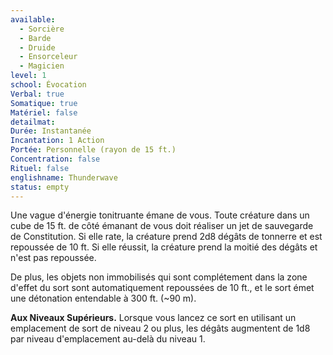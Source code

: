 ```yaml
---
available:
  - Sorcière
  - Barde
  - Druide
  - Ensorceleur
  - Magicien
level: 1
school: Évocation
Verbal: true
Somatique: true
Matériel: false
detailmat:
Durée: Instantanée
Incantation: 1 Action
Portée: Personnelle (rayon de 15 ft.)
Concentration: false
Rituel: false
englishname: Thunderwave
status: empty
---
```

Une vague d'énergie tonitruante émane de vous. Toute créature dans un cube de 15 ft. de côté émanant de vous doit réaliser un jet de sauvegarde de Constitution. Si elle rate, la créature prend 2d8 dégâts de tonnerre et est repoussée de 10 ft. Si elle réussit, la créature prend la moitié des dégâts et n'est pas repoussée.

De plus, les objets non immobilisés qui sont complétement dans la zone d'effet du sort sont automatiquement repoussées de 10 ft., et le sort émet une détonation entendable à 300 ft. (~90 m).

**Aux Niveaux Supérieurs.** Lorsque vous lancez ce sort en utilisant un emplacement de sort de niveau 2 ou plus, les dégâts augmentent de 1d8 par niveau d'emplacement au-delà du niveau 1.
